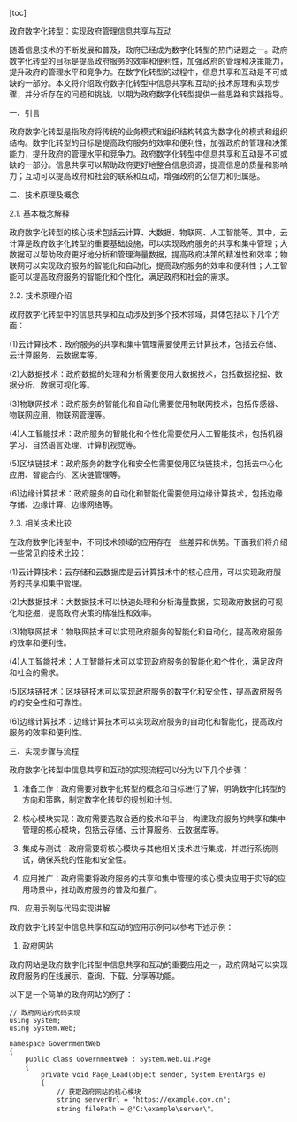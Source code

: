 
[toc]                    
                
                
政府数字化转型：实现政府管理信息共享与互动

随着信息技术的不断发展和普及，政府已经成为数字化转型的热门话题之一。政府数字化转型的目标是提高政府服务的效率和便利性，加强政府的管理和决策能力，提升政府的管理水平和竞争力。在数字化转型的过程中，信息共享和互动是不可或缺的一部分。本文将介绍政府数字化转型中信息共享和互动的技术原理和实现步骤，并分析存在的问题和挑战，以期为政府数字化转型提供一些思路和实践指导。

一、引言

政府数字化转型是指政府将传统的业务模式和组织结构转变为数字化的模式和组织结构。数字化转型的目标是提高政府服务的效率和便利性，加强政府的管理和决策能力，提升政府的管理水平和竞争力。政府数字化转型中信息共享和互动是不可或缺的一部分。信息共享可以帮助政府更好地整合信息资源，提高信息的质量和影响力；互动可以提高政府和社会的联系和互动，增强政府的公信力和归属感。

二、技术原理及概念

2.1. 基本概念解释

政府数字化转型的核心技术包括云计算、大数据、物联网、人工智能等。其中，云计算是政府数字化转型的重要基础设施，可以实现政府服务的共享和集中管理；大数据可以帮助政府更好地分析和管理海量数据，提高政府决策的精准性和效率；物联网可以实现政府服务的智能化和自动化，提高政府服务的效率和便利性；人工智能可以提高政府服务的智能化和个性化，满足政府和社会的需求。

2.2. 技术原理介绍

政府数字化转型中的信息共享和互动涉及到多个技术领域，具体包括以下几个方面：

(1)云计算技术：政府服务的共享和集中管理需要使用云计算技术，包括云存储、云计算服务、云数据库等。

(2)大数据技术：政府数据的处理和分析需要使用大数据技术，包括数据挖掘、数据分析、数据可视化等。

(3)物联网技术：政府服务的智能化和自动化需要使用物联网技术，包括传感器、物联网应用、物联网管理等。

(4)人工智能技术：政府服务的智能化和个性化需要使用人工智能技术，包括机器学习、自然语言处理、计算机视觉等。

(5)区块链技术：政府服务的数字化和安全性需要使用区块链技术，包括去中心化应用、智能合约、区块链管理等。

(6)边缘计算技术：政府服务的自动化和智能化需要使用边缘计算技术，包括边缘存储、边缘计算、边缘网络等。

2.3. 相关技术比较

在政府数字化转型中，不同技术领域的应用存在一些差异和优势。下面我们将介绍一些常见的技术比较：

(1)云计算技术：云存储和云数据库是云计算技术中的核心应用，可以实现政府服务的共享和集中管理。

(2)大数据技术：大数据技术可以快速处理和分析海量数据，实现政府数据的可视化和挖掘，提高政府决策的精准性和效率。

(3)物联网技术：物联网技术可以实现政府服务的智能化和自动化，提高政府服务的效率和便利性。

(4)人工智能技术：人工智能技术可以实现政府服务的智能化和个性化，满足政府和社会的需求。

(5)区块链技术：区块链技术可以实现政府服务的数字化和安全性，提高政府服务的的安全性和可靠性。

(6)边缘计算技术：边缘计算技术可以实现政府服务的自动化和智能化，提高政府服务的效率和便利性。

三、实现步骤与流程

政府数字化转型中信息共享和互动的实现流程可以分为以下几个步骤：

1. 准备工作：政府需要对数字化转型的概念和目标进行了解，明确数字化转型的方向和策略，制定数字化转型的规划和计划。

2. 核心模块实现：政府需要选取合适的技术和平台，构建政府服务的共享和集中管理的核心模块，包括云存储、云计算服务、云数据库等。

3. 集成与测试：政府需要将核心模块与其他相关技术进行集成，并进行系统测试，确保系统的性能和安全性。

4. 应用推广：政府需要将政府服务的共享和集中管理的核心模块应用于实际的应用场景中，推动政府服务的普及和推广。

四、应用示例与代码实现讲解

政府数字化转型中信息共享和互动的应用示例可以参考下述示例：

1. 政府网站

政府网站是政府数字化转型中信息共享和互动的重要应用之一，政府网站可以实现政府服务的在线展示、查询、下载、分享等功能。

以下是一个简单的政府网站的例子：

```
// 政府网站的代码实现
using System;
using System.Web;

namespace GovernmentWeb
{
    public class GovernmentWeb : System.Web.UI.Page
    {
        private void Page_Load(object sender, System.EventArgs e)
        {
            // 获取政府网站的核心模块
            string serverUrl = "https://example.gov.cn";
            string filePath = @"C:\example\server\"。

